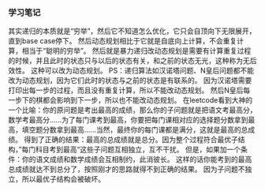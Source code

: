 ### 学习笔记

其实递归的本质就是“穷举”，然后它不知道怎么优化，它只会自顶向下无限展开，直到base case停下。
然后动态规划相比于它就是自底向上计算，不会重复计算，相当于“聪明的穷举”。
然后就是暴力递归改动态规划是需要有计算重复过程的时候，并且此时的状态只与以后的状态有关，和之前的状态无光，这种称为无后效性。
这种可以改为动态规划。
PS：递归算法如汉诺塔问题、N皇后问题都不能改为动态规划，因为它们此时的状态与之前的状态是有联系的。
因为汉诺塔需要打印出每一步的过程，而且没有重复计算，所以不能改动态规划。
然后N皇后每一步下的棋都会影响到下一步，所以也不能改动态规划。
在leetcode看到大神的一个比喻：你的原问题是考出最高的成绩，那么你的子问题就是把语文考最高分，数学考最高分......为了每门课考到最高，你要把每门课相对应的选择题分数拿到最高，填空题分数拿到最高......当然，最终你的每门课都是满分，这就是最高的总成绩。
得到了正确的结果：最高的总成绩就是总分。因为整个过程符合最优子结构，”每门科目考到最高“这些子问题互相独立，互不干扰。
但是，如果加一个条件：你的语文成绩和数学成绩会互相制约，此消彼长。
这样的话你能考到的最高总成绩就达不到总分了，按照刚才的思路就得不到正确的结果。
因为子问题不独立，所以最优子结构会被破坏。